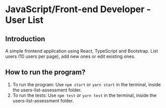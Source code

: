 # JavaScript/Front-end Developer - User List

## Introduction
A simple frontend application using React, TypeScript and Bootstrap.
List users (10 users per page), add new ones or edit existing ones.

## How to run the program?

1. To run the program: Use `npm start` or `yarn start` in the terminal, inside the users-list-assessment folder.
2. To run the tests: Use `npm test` or `yarn test` in the terminal, inside the users-list-assessment folder.
